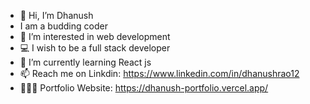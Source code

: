 - 👋 Hi, I’m Dhanush
- I am a budding coder
- 👀 I’m interested in web development
- 💻 I wish to be a full stack developer
- 🌱 I’m currently learning React js
- 📫 Reach me on Linkdin: https://www.linkedin.com/in/dhanushrao12
- 👨🏻‍💻 Portfolio Website: https://dhanush-portfolio.vercel.app/

<!---
dhanushrao12/dhanushrao12 is a ✨ special ✨ repository because its `README.md` (this file) appears on your GitHub profile.
You can click the Preview link to take a look at your changes.
--->
